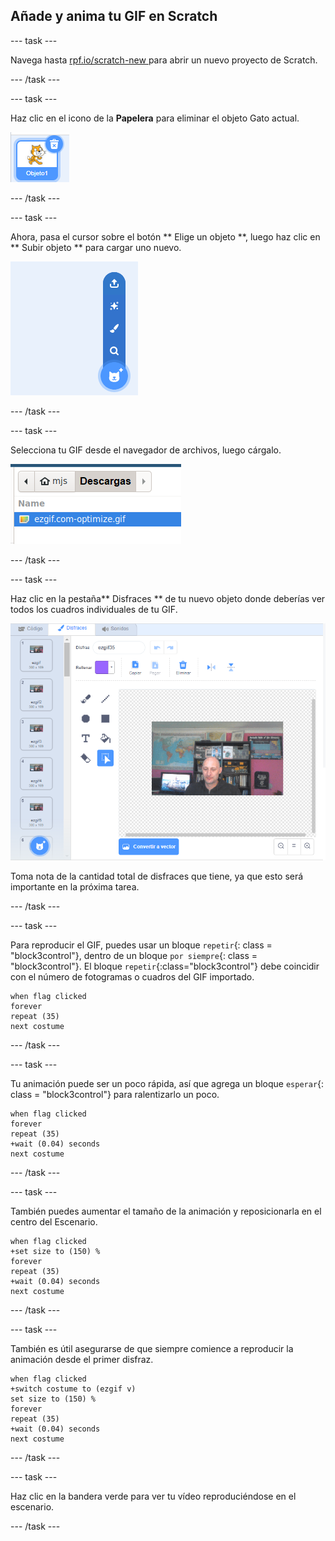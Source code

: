 ## Añade y anima tu GIF en Scratch

--- task ---

Navega hasta [ rpf.io/scratch-new ](https://rpf.io/scratch-new) para abrir un nuevo proyecto de Scratch.

--- /task ---

--- task ---

Haz clic en el icono de la **Papelera** para eliminar el objeto Gato actual.

![imagen que muestra el objeto gato con icono de papelera](images/delete-sprite.png)

--- /task ---

--- task ---

Ahora, pasa el cursor sobre el botón ** Elige un objeto **, luego haz clic en ** Subir objeto ** para cargar uno nuevo.

![imagen que muestra la opción de elegir un menú de objetos con cargar un objeto seleccionado](images/upload-sprite.png)

--- /task ---

--- task ---

Selecciona tu GIF desde el navegador de archivos, luego cárgalo.

![imagen que muestra la selección de GIF en el navegador de archivos](images/select-gif.png)

--- /task ---

--- task ---

Haz clic en la pestaña** Disfraces ** de tu nuevo objeto donde deberías ver todos los cuadros individuales de tu GIF.

![imagen que muestra el GIF convertido en disfraces individuales dentro de Scratch](images/gif-costumes.png)

Toma nota de la cantidad total de disfraces que tiene, ya que esto será importante en la próxima tarea.

--- /task ---

--- task ---

Para reproducir el GIF, puedes usar un bloque `repetir`{: class = "block3control"}, dentro de un bloque `por siempre`{: class = "block3control"}. El bloque `repetir`{:class="block3control"} debe coincidir con el número de fotogramas o cuadros del GIF importado.

```blocks3
when flag clicked
forever
repeat (35)
next costume
```
--- /task ---

--- task ---

Tu animación puede ser un poco rápida, así que agrega un bloque `esperar`{: class = "block3control"} para ralentizarlo un poco.


```blocks3
when flag clicked
forever
repeat (35)
+wait (0.04) seconds
next costume
```

--- /task ---

--- task ---

También puedes aumentar el tamaño de la animación y reposicionarla en el centro del Escenario.

```blocks3
when flag clicked
+set size to (150) %
forever
repeat (35)
+wait (0.04) seconds
next costume
```

--- /task ---

--- task ---

También es útil asegurarse de que siempre comience a reproducir la animación desde el primer disfraz.

```blocks3
when flag clicked
+switch costume to (ezgif v)
set size to (150) %
forever
repeat (35)
+wait (0.04) seconds
next costume
```

--- /task ---


--- task ---

Haz clic en la bandera verde para ver tu vídeo reproduciéndose en el escenario.

--- /task ---





